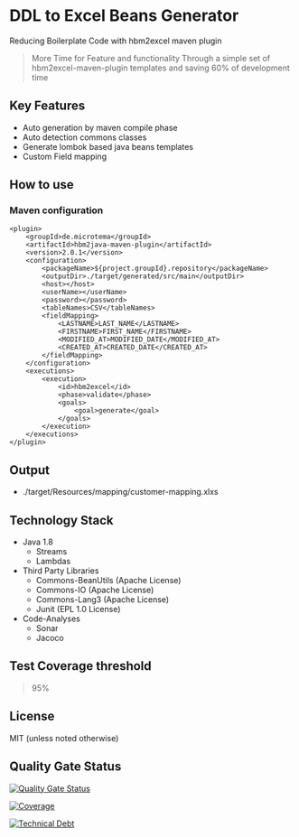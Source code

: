 # DDL to Excel Beans Generator
Reducing Boilerplate Code with hbm2excel maven plugin
> More Time for Feature and functionality
  Through a simple set of hbm2excel-maven-plugin templates and saving 60% of development time 

## Key Features
* Auto generation by maven compile phase
* Auto detection commons classes
* Generate lombok based java beans templates
* Custom Field mapping

## How to use

### Maven configuration
```
<plugin>
    <groupId>de.microtema</groupId>
    <artifactId>hbm2java-maven-plugin</artifactId>
    <version>2.0.1</version>
    <configuration>
        <packageName>${project.groupId}.repository</packageName>
        <outputDir>./target/generated/src/main</outputDir>
        <host></host>
        <userName></userName>
        <password></password>
        <tableNames>CSV</tableNames>
        <fieldMapping>
            <LASTNAME>LAST_NAME</LASTNAME>
            <FIRSTNAME>FIRST_NAME</FIRSTNAME>
            <MODIFIED_AT>MODIFIED_DATE</MODIFIED_AT>
            <CREATED_AT>CREATED_DATE</CREATED_AT>
        </fieldMapping>
    </configuration>
    <executions>
        <execution>
            <id>hbm2excel</id>
            <phase>validate</phase>
            <goals>
                <goal>generate</goal>
            </goals>
        </execution>
    </executions>
</plugin>
```

## Output 

* ./target/Resources/mapping/customer-mapping.xlxs
    
## Technology Stack

* Java 1.8
    * Streams 
    * Lambdas
* Third Party Libraries
    * Commons-BeanUtils (Apache License)
    * Commons-IO (Apache License)
    * Commons-Lang3 (Apache License)
    * Junit (EPL 1.0 License)
* Code-Analyses
    * Sonar
    * Jacoco
    
## Test Coverage threshold
> 95%
    
## License

MIT (unless noted otherwise)

## Quality Gate Status

[![Quality Gate Status](https://sonarcloud.io/api/project_badges/measure?project=mtema_jenkinsfile-maven-plugin&metric=alert_status)](https://sonarcloud.io/dashboard?id=mtema_jenkinsfile-maven-plugin)

[![Coverage](https://sonarcloud.io/api/project_badges/measure?project=mtema_jenkinsfile-maven-plugin&metric=coverage)](https://sonarcloud.io/dashboard?id=mtema_jenkinsfile-maven-plugin)

[![Technical Debt](https://sonarcloud.io/api/project_badges/measure?project=mtema_jenkinsfile-maven-plugin&metric=sqale_index)](https://sonarcloud.io/dashboard?id=mtema_jenkinsfile-maven-plugin)
